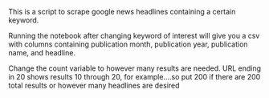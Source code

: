 
This is a script to scrape google news headlines containing a certain keyword. 

Running the notebook after changing keyword of interest will give you a csv with columns containing publication month, publication year, publication name, and headline.

Change the count variable to however many results are needed. URL ending in 20 shows results 10 through 20, for example....so put 200 if there are 200 total results or however many headlines are desired
